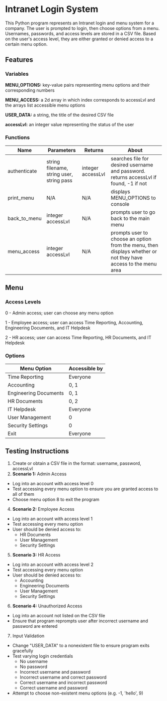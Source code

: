 # Intranet Login System
This Python program represents an Intranet login and menu system for a company. The user is prompted to login, then choose options from a menu. Usernames, passwords, and access levels are stored in a CSV file. Based on the user's access level, they are either granted or denied access to a certain menu option.
## Features
### Variables
**MENU_OPTIONS:** key-value pairs representing menu options and their corresponding numbers

**MENU_ACCESS:** a 2d array in which index corresponds to accessLvl and the arrays list accessible menu options

**USER_DATA:** a string, the title of the desired CSV file

**accessLvl:** an integer value representing the status of the user

### Functions
| Name | Parameters | Returns | About |
| --- | --- | --- | --- |
| authenticate | string filename, string user, string pass | integer accessLvl | searches file for desired username and password. returns accessLvl if found, -1 if not |
| print_menu | N/A | N/A | displays MENU_OPTIONS to console |
| back_to_menu | integer accessLvl | N/A | prompts user to go back to the main menu |
| menu_access | integer accessLvl | N/A | prompts user to choose an option from the menu, then displays whether or not they have access to the menu area |


## Menu
### Access Levels
0 - Admin access; user can choose any menu option

1 - Employee access; user can access Time Reporting, Accounting, Engineering Documents, and IT Helpdesk

2 - HR access; user can access Time Reporting, HR Documents, and IT Helpdesk

### Options
| Menu Option | Accessible by |
| --- | --- |
| Time Reporting | Everyone |
| Accounting | 0, 1 |
| Engineering Documents | 0, 1 |
| HR Documents | 0, 2 |
| IT Helpdesk | Everyone |
| User Management | 0 |
| Security Settings | 0 |
| Exit | Everyone |

## Testing Instructions
1. Create or obtain a CSV file in the format: username, password, accessLvl
3. **Scenario 1:** Admin Access
- Log into an account with access level 0
- Test accessing every menu option to ensure you are granted access to all of them
- Choose menu option 8 to exit the program
4. **Scenario 2:** Employee Access
- Log into an account with access level 1
- Test accessing every menu option
- User should be denied access to:
  - HR Documents
  - User Management
  - Security Settings
5. **Scenario 3:** HR Access
- Log into an account with access level 2
- Test accessing every menu option
- User should be denied access to:
  - Accounting
  - Engineering Documents
  - User Management
  - Security Settings
6. **Scenario 4:** Unauthorized Access
- Log into an account not listed on the CSV file
- Ensure that program reprompts user after incorrect username and password are entered
7. Input Validation
- Change "USER_DATA" to a nonexistent file to ensure program exits gracefully
- Test varying login credentials
  - No username
  - No password
  - Incorrect username and password
  - Incorrect username and correct password
  - Correct username and incorrect password
  - Correct username and password
- Attempt to choose non-existent menu options (e.g. -1, 'hello', 9)
